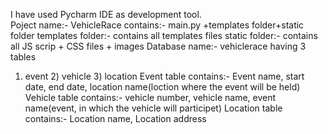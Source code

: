 I have used Pycharm IDE as development tool.  
Poject name:- VehicleRace
contains:-  main.py +templates folder+static folder
templates folder:-  contains all templates files
static folder:-  contains all JS scrip  + CSS files + images
Database name:- vehiclerace
having  3 tables  
1) event 	2)  vehicle 	3) location
Event table contains:-  Event name, start date, end date, location name(loction where the event will be held)
Vehicle table contains:- vehicle number,  vehicle name,  event  name(event,  in which the vehicle will participet)
Location table contains:- Location  name, Location address 

